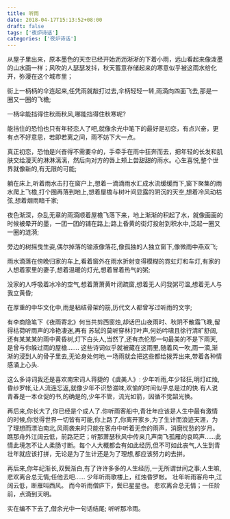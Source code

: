 ```yaml
---
title: 听雨
date: 2018-04-17T15:13:52+08:00 
draft: false
tags: ['夜炉诗话']
categories: ['夜炉诗话']
---
```


从屋子里出来，原本墨色的天空已经开始沥沥淅淅的下着小雨，远山看起来像泼墨的山水画一样；风吹的人瑟瑟发抖，秋天蓄意存储起来的寒意似乎被这雨水给化开，弥漫在这个城市里；
<!-- more -->
街上一柄柄的伞连起来,任凭雨就敲打过去,伞柄轻轻一转,雨滴向四面飞去,那是一圈又一圈的飞檐;

一柄伞能挡得住秋雨秋风,哪能挡得住秋寒呢?

能挡住的恐怕也只有年轻恋人了吧,就像余光中笔下的最好是初恋，有点兴奋，更有点不好意思，若即若离之间，雨不妨下大一点。 

真正初恋，恐怕是兴奋得不需要伞的，手牵手在雨中狂奔而去，把年轻的长发和肌肤交给漫天的淋淋漓漓，然后向对方的唇上颊上尝甜甜的雨水。心生喜悦,整个世界就像新的,有无限的可能; 

躺在床上,听着雨水击打在窗户上,想着一滴滴雨水汇成水流缓缓而下,窗下聚集的雨水爬上飞檐,打个圈再落到地上,想着屋檐与树叶间显露的阴沉的天空,想着冷风动枯弦,想着烟雨暗千家;

夜色渐深，杂乱无章的雨滴顺着屋檐飞落下来，地上渐渐的积起了水，就像画画的时候被晕开的墨，一团一团的铺在路上;路上昏黄的街灯投射到积水中,泛起一圈又一圈的涟漪;

旁边的树摇曳生姿,偶尔掉落的输液像落花,像孤独的人独立窗下,像微雨中燕双飞; 

雨水滴落在傍晚归家的车上,看着窗外在雨水折射变得模糊的霓虹灯和车灯,有家的人想着家里的妻子,想着温暖的灯光,想着冒着热气的粥;

没家的人呼吸着冰冷的空气,想着萧萧黄叶闭疏窗,想着无人问我粥可温,想着无人与我立黄昏; 

在厚重的中华文化中,雨是粘结骨架的筋,历代文人都曾写过听雨的文字;

有李商隐笔下《夜雨寄北》何当共剪西窗烛,却话巴山夜雨时、秋阴不散霜飞晚,留得枯荷听雨声的冷艳凄迷,再有 苏轼的莫听穿林打叶声,何妨吟啸且徐行清旷舒阔,还有某某某的雨中黄昏树,灯下白头人,当然了,还有杰伦那一句最美的不是下雨天,是曾与你躲过雨的屋檐……. 这些诗词似乎就被藏在这雨里,随着风一吹,雨一滴,渐渐的浸到人的骨子里去,无论身处何地,一场雨就会把这些都给拨弄出来,带着各种情感涌上心头. 

这么多诗词我还是喜欢南宋词人蒋捷的《虞美人》: 
少年听雨,年少轻狂,明灯红烛,昏纱罗帐,让人流连忘返,就像少年不识愁滋味,欢愉的时间似乎总是过的快.有人说青春是一本仓促的书,的确是的,少年不管，流光如箭，因循不觉韶光换。 

再后来,你长大了,你已经是个成人了.你听雨客船中,青壮年应该是人生中最有激情的时候,你觉得世界一切皆有可能,你上路了,你离开家乡,为了生计而浪迹天涯，为了理想而漂泊南北,风雨袭来时只能在客舟中听着无奈的雨声，消磨忧愁的岁月。瞧那舟外江阔云低，前路茫茫；听那萧瑟秋风中传来几声南飞孤雁的哀鸣声……此情此境怎不让人柔肠寸断。每个人大概都会有如此经历,但不可如此丧气,人生到青壮年就应该打拼，无论是为了生计还是为了理想,都应该努力的去拼。 

再后来,你年纪渐长,双鬓渐白,有了许许多多的人生经历,一无所谓世间之事;人生嘛,悲欢离合总无情;任他去吧…… 少年听雨歌楼上，红烛昏罗帐。 壮年听雨客舟中,江阔云低，断雁叫西风。 而今听雨僧庐下，鬓已星星也。 悲欢离合总无情；一任阶前，点滴到天明。 

实在编不下去了,借余光中一句话结尾; 听听那冷雨。
